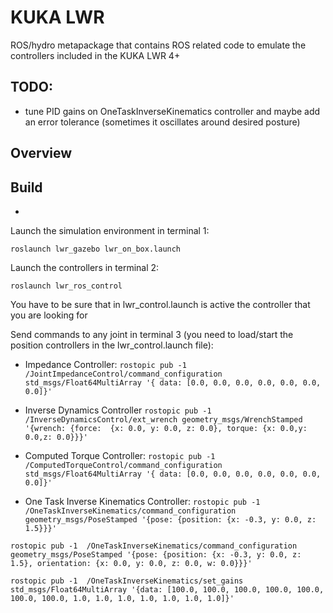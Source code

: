 KUKA LWR
========

ROS/hydro metapackage that contains ROS related code to emulate the controllers included in the KUKA LWR 4+

TODO:
--------
- tune PID gains on OneTaskInverseKinematics controller and maybe add an error tolerance (sometimes it oscillates around desired posture)

Overview
--------


Build
-----

* 

Launch the simulation environment in terminal 1:

`roslaunch lwr_gazebo lwr_on_box.launch`

Launch the controllers in terminal 2:

`roslaunch lwr_ros_control `

You have to be sure that in lwr_control.launch is active the controller that you are looking for

Send commands to any joint in terminal 3 (you need to load/start the position controllers in the lwr_control.launch file):

- Impedance Controller:
`rostopic pub -1  /JointImpedanceControl/command_configuration std_msgs/Float64MultiArray '{ data: [0.0, 0.0, 0.0, 0.0, 0.0, 0.0, 0.0]}'`

- Inverse Dynamics Controller
`rostopic pub -1  /InverseDynamicsControl/ext_wrench geometry_msgs/WrenchStamped '{wrench: {force:  {x: 0.0, y: 0.0, z: 0.0}, torque: {x: 0.0,y: 0.0,z: 0.0}}}' `

- Computed Torque Controller:
`rostopic pub -1  /ComputedTorqueControl/command_configuration std_msgs/Float64MultiArray '{ data: [0.0, 0.0, 0.0, 0.0, 0.0, 0.0, 0.0]}'`

- One Task Inverse Kinematics Controller:
`rostopic pub -1  /OneTaskInverseKinematics/command_configuration geometry_msgs/PoseStamped '{pose: {position: {x: -0.3, y: 0.0, z: 1.5}}}'`

`rostopic pub -1  /OneTaskInverseKinematics/command_configuration geometry_msgs/PoseStamped '{pose: {position: {x: -0.3, y: 0.0, z: 1.5}, orientation: {x: 0.0, y: 0.0, z: 0.0, w: 0.0}}}'`

`rostopic pub -1  /OneTaskInverseKinematics/set_gains std_msgs/Float64MultiArray '{data: [100.0, 100.0, 100.0, 100.0, 100.0, 100.0, 100.0, 1.0, 1.0, 1.0, 1.0, 1.0, 1.0, 1.0]}'`



